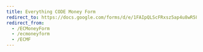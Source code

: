 ```yaml
---
title: Everything CODE Money Form
redirect_to: https://docs.google.com/forms/d/e/1FAIpQLScFRxsz5ap4u8wR58DFa4tPGN8V6zzGqVugDr309qMtqGUjlg/formResponse
redirect_from: 
  - /ECMoneyForm
  - /ecmoneyform
  - /ECMF
---
```

